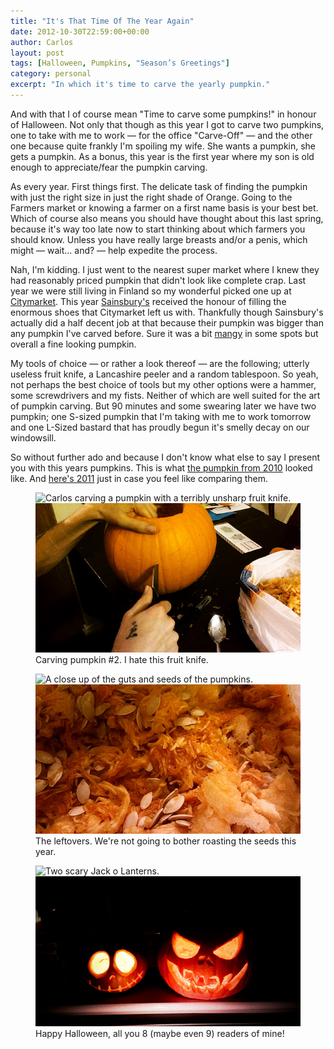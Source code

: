 ```yaml
---
title: "It's That Time Of The Year Again"
date: 2012-10-30T22:59:00+00:00
author: Carlos
layout: post
tags: [Halloween, Pumpkins, "Season’s Greetings"]
category: personal
excerpt: "In which it's time to carve the yearly pumpkin."
---
```

And with that I of course mean "Time to carve some pumpkins!" in honour of Halloween. Not only that though as this year I got to carve two pumpkins, one to take with me to work — for the office "Carve-Off" — and the other one because quite frankly I'm spoiling my wife. She wants a pumpkin, she gets a pumpkin. As a bonus, this year is the first year where my son is old enough to appreciate/fear the pumpkin carving.
 
As every year. First things first. The delicate task of finding the pumpkin with just the right size in just the right shade of Orange. Going to the Farmers market or knowing a farmer on a first name basis is your best bet. Which of course also means you should have thought about this last spring, because it's way too late now to start thinking about which farmers you should know. Unless you have really large breasts and/or a penis, which might — wait… and? — help expedite the process.

Nah, I'm kidding. I just went to the nearest super market where I knew they had reasonably priced pumpkin that didn't look like complete crap. Last year we were still living in Finland so my wonderful picked one up at [Citymarket](http://www.k-citymarket.fi/). This year [Sainsbury's](http://www.sainsburys.co.uk/sol/index.jsp) received the honour of filling the enormous shoes that Citymarket left us with. Thankfully though Sainsbury's actually did a half decent job at that because their pumpkin was bigger than any pumpkin I've carved before. Sure it was a bit [mangy](http://dictionary.reference.com/browse/mangy) in some spots but overall a fine looking pumpkin.

My tools of choice — or rather a look thereof — are the following; utterly useless fruit knife, a Lancashire peeler and a random tablespoon. So yeah, not perhaps the best choice of tools but my other options were a hammer, some screwdrivers and my fists. Neither of which are well suited for the art of pumpkin carving. But 90 minutes and some swearing later we have two pumpkin; one S-sized pumpkin that I'm taking with me to work tomorrow and one L-Sized bastard that has proudly begun it's smelly decay on our windowsill.

So without further ado and because I don't know what else to say I present you with this years pumpkins. This is what [the pumpkin from 2010](/blog/happy-halloween-for-real) looked like. And [here's 2011](/blog/updates-and-a-pumpkin) just in case you feel like comparing them.

<figure>
    <img class="js-lazy-load" data-original="/assets/posts/2012/10/the-carving.jpg" alt="Carlos carving a pumpkin with a terribly unsharp fruit knife.">
  <noscript>
    <img src="/assets/posts/2012/10/the-carving.jpg" alt="Carlos carving a pumpkin with a terribly unsharp fruit knife.">
  </noscript>
  <figcaption>Carving pumpkin #2. I hate this fruit knife.</figcaption>
</figure>

<figure>
    <img class="js-lazy-load" data-original="/assets/posts/2012/10/braaaaaaaaains.jpg" alt="A close up of the guts and seeds of the pumpkins.">
  <noscript>
    <img src="/assets/posts/2012/10/braaaaaaaaains.jpg" alt="A close up of the guts and seeds of the pumpkins.">
  </noscript>
  <figcaption>The leftovers. We're not going to bother roasting the seeds this year.</figcaption>
</figure>

<figure>
    <img class="js-lazy-load" data-original="/assets/posts/2012/10/happy-halloween-2012.jpg" alt="Two scary Jack o Lanterns.">
  <noscript>
    <img src="/assets/posts/2012/10/happy-halloween-2012.jpg" alt="Two scary Jack o Lanterns.">
  </noscript>
  <figcaption>Happy Halloween, all you 8 (maybe even 9) readers of mine!</figcaption>
</figure>